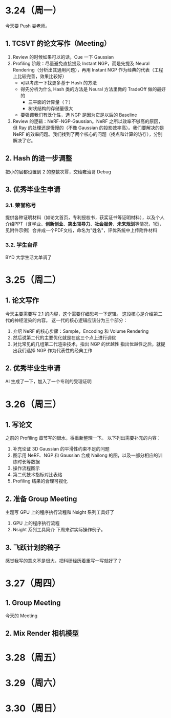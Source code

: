 # 3.24（周一）
今天要 Push 娄老师。
## 1. TCSVT 的论文写作（Meeting）
1. Review 的时候如果可以的话，Cue 一下 Gaussian
2. Profiling 阶段：尽量避免直接提及 Instant NGP，而是先提及 Neural Rendering（分析出其通用问题），再用 Instant NGP 作为经典的代表（工程上比较完善，效果比较好）
	- 可以考虑一下找更多基于 Hash 的方法
	- 得先分析为什么 Hash 类的方法是 Neural 方法里做的 TradeOff 做的最好的
		- 三平面的计算量（？）
		- 树状结构的存储量很大
	- 要强调我们有泛化性，选 NGP 是因为它是以后的 Baseline
3. Review 的逻辑：NeRF-NGP-Gaussian。NeRF 之所以效率不够高的原因，但 Ray 的处理还是慢慢的（不像 Gaussian 的投影效率高）。我们要解决的是 NeRF 的效率问题。我们找到了两个核心的问题（找点和计算的访存），分别解决了它。
## 2. Hash 的进一步调整
把小的层都设置到 2 的整数次幂，交给雍治哥 Debug
## 3. 优秀毕业生申请
### 3.1. 荣誉称号
提供各种证明材料（如论文首页，专利授权书，获奖证书等证明材料），以及个人介绍PPT（含学业、**创新创业**、**突出领导力**、**社会服务**、**未来规划**等情况，1页，见附件示例）合并成一个PDF文档，命名为"姓名"，评优系统中上传附件材料
### 3.2. 学生自评
BYD 大学生活太单调了
# 3.25（周二）
## 1. 论文写作
今天主要需要写 2.1 的内容，这个需要仔细思考一下逻辑。
这段核心是介绍第二代的神经渲染的内容。
这一代的核心逻辑应该分为三个部分：
1. 介绍 NeRF 的核心步骤：Sample，Encoding 和 Volume Rendering
2. 然后说第二代的主要优化就是在这三个点上进行调优
3. 对比常见的几组第二代渲染技术，指出 NGP 的优越性
指出优越性之后，就提出我们选择 NGP 作为代表性的经典工作

## 2. 优秀毕业生申请
AI 生成了一下，加入了一个专利的受理证明

# 3.26（周三）
## 1. 写论文
之前的 Profiling 章节写的很水，得重新整理一下。
以下列出需要补充的内容：
1. 补充论证 3D Gaussian 的平滑性约束不足的问题
2. 图示用 NeRF、NGP 和 Gaussian 合成 Nailong 的图，以及一部分相应的训练时长等数据
3. 操作流程图示
4. 第二代技术指标对比表格
5. Profiling 结果的合理可视化
## 2. 准备 Group Meeting
主题写 GPU 上的程序执行流程和 Nsight 系列工具好了
1. GPU 上的程序执行流程
2. Nsight 系列工具简介
下周来讲实际操作例子。
## 3. 飞跃计划的稿子
感觉我写的意义不是很大，把科研经历着重写一写就好了？
# 3.27（周四）
## 1. Group Meeting
今天的 Meeting
## 2. Mix Render 相机模型
# 3.28（周五）
# 3.29（周六）
# 3.30（周日）

